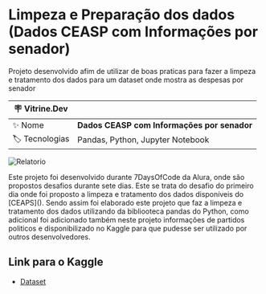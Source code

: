 # Limpeza e Preparação dos dados (Dados CEASP com Informações por senador)

Projeto desenvolvido afim de utilizar de boas praticas para fazer a limpeza e tratamento dos dados para um dataset onde mostra as despesas por senador

| :placard: Vitrine.Dev |     |
| -------------  | --- |
| :sparkles: Nome        | **Dados CEASP com Informações por senador**
| :label: Tecnologias | Pandas, Python, Jupyter Notebook

![Relatorio](https://farm66.staticflickr.com/65535/51829090449_895a556d9e_z.jpg#vitrinedev)
<p>
  Este projeto foi desenvolvido durante 7DaysOfCode da Alura, onde são propostos desafios durante sete dias. Este se trata do desafio do primeiro dia onde foi proposto a limpeza e tratamento dos
  dados disponíveis do [CEAPS](). Sendo assim foi elaborado este projeto que faz a limpeza e tratamento dos dados utilizando da bibliooteca pandas do Python, como adicional foi adicionado também neste
  projeto informações de partidos politicos e disponibilizado no Kaggle para que pudesse ser utilizado por outros desenvolvedores. 
</p>


## Link para o Kaggle
- [Dataset](https://www.kaggle.com/datasets/arilsonx/dados-ceasp-com-informaes-por-senador?select=Dados+CEASP+Tratados.csv)
